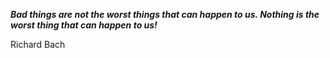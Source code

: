 _**Bad things are not the worst things that can happen to us. Nothing is the worst thing that can happen to us!**_

Richard Bach
